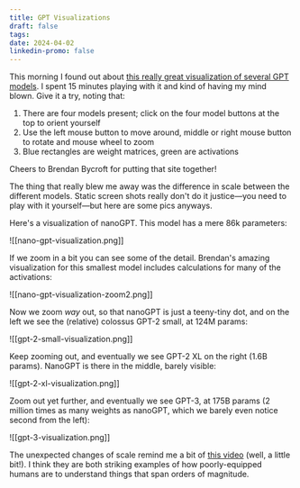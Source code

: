 ```yaml
---
title: GPT Visualizations
draft: false
tags: 
date: 2024-04-02
linkedin-promo: false
---
```

This morning I found out about [this really great visualization of several GPT models](https://bbycroft.net/llm). I spent 15 minutes playing with it and kind of having my mind blown. Give it a try, noting that:
1. There are four models present; click on the four model buttons at the top to orient yourself
2. Use the left mouse button to move around, middle or right mouse button to rotate and mouse wheel to zoom
3. Blue rectangles are weight matrices, green are activations

Cheers to Brendan Bycroft for putting that site together!

The thing that really blew me away was the difference in scale between the different models. Static screen shots really don't do it justice—you need to play with it yourself—but here are some pics anyways.

Here's a visualization of nanoGPT. This model has a mere 86k parameters:

![[nano-gpt-visualization.png]]

If we zoom in a bit you can see some of the detail. Brendan's amazing visualization for this smallest model includes calculations for many of the activations:

![[nano-gpt-visualization-zoom2.png]]

Now we zoom *way* out, so that nanoGPT is just a teeny-tiny dot, and on the left we see the (relative) colossus GPT-2 small, at 124M params:

![[gpt-2-small-visualization.png]]

Keep zooming out, and eventually we see GPT-2 XL on the right (1.6B params). NanoGPT is there in the middle, barely visible:

![[gpt-2-xl-visualization.png]]

Zoom out yet further, and eventually we see GPT-3, at 175B params (2 million times as many weights as nanoGPT, which we barely even notice second from the left):

![[gpt-3-visualization.png]]

The unexpected changes of scale remind me a bit of [this video](https://www.youtube.com/watch?v=nxs5wye0JXs) (well, a little bit!). I think they are both striking examples of how poorly-equipped humans are to understand things that span orders of magnitude.
